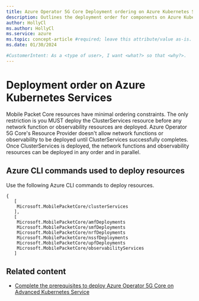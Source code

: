 ```yaml
---
title: Azure Operator 5G Core Deployment ordering on Azure Kubernetes Services
description: Outlines the deployment order for components on Azure Kubernetes Services
author: HollyCl
ms.author: HollyCl
ms.service: azure
ms.topic: concept-article #required; leave this attribute/value as-is.
ms.date: 01/30/2024

#CustomerIntent: As a <type of user>, I want <what?> so that <why?>.
---
```


# Deployment order on Azure Kubernetes Services

Mobile Packet Core resources have minimal ordering constraints. The only restriction is you MUST deploy the ClusterServices resource before any network function or observability resources are deployed. Azure Operator 5G Core's Resource Provider doesn't allow network functions or observability to be deployed until ClusterServices successfully completes. Once ClusterServices is deployed, the network functions and observability resources can be deployed in any order and in parallel. 

## Azure CLI commands used to deploy resources

Use the following Azure CLI commands to deploy resources.
  
```azurecli
{ 
   [ 
    Microsoft.MobilePacketCore/clusterServices 
   ], 
   [ 
    Microsoft.MobilePacketCore/amfDeployments 
    Microsoft.MobilePacketCore/smfDeployments 
    Microsoft.MobilePacketCore/nrfDeployments 
    Microsoft.MobilePacketCore/nssfDeployments 
    Microsoft.MobilePacketCore/upfDeployments 
    Microsoft.MobilePacketCore/observabilityServices 
   ]
```


## Related content

- [Complete the prerequisites to deploy Azure Operator 5G Core on Advanced Kubernetes Service](how-to-complete-prerequisites-deploy-azure-kubernetes-service.md)


